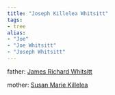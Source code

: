 ```yaml
---
title: "Joseph Killelea Whitsitt"
tags:
- tree
alias:
- "Joe"
- "Joe Whitsitt"
- "Joseph Whitsitt"
---
```


father: [James Richard Whitsitt](James%20Richard%20Whitsitt.md)

mother: [Susan Marie Killelea](Susan%20Marie%20Killelea.md)